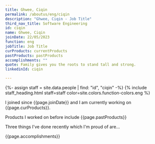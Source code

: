 ```yaml
---
title: Ghwee, Ciqin
permalink: /aboutus/eng/ciqin
description: "Ghwee, Ciqin - Job Title"
third_nav_title: Software Engineering
id: ciqin
name: Ghwee, Ciqin
joinDate: 22/05/2023
function: eng
jobTitle: Job Title
curProducts: currentProducts
pastProducts: pastProducts
accomplishments: ""
quote: Family gives you the roots to stand tall and strong.
linkedinId: ciqin

---
```


{%- assign staff = site.data.people | find: "id", "ciqin" -%}
{% include staff_heading.html staff=staff color=site.colors.function-colors.eng %}

<p>I joined since {{page.joinDate}} and I am currently working on {{page.curProducts}}.</p>

<p>Products I worked on before include {{page.pastProducts}}</p>

<p>Three things I've done recently which I'm proud of are...</p>
{{page.accomplishments}}
